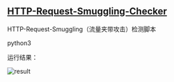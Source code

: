 ## [HTTP-Request-Smuggling-Checker](https://github.com/bad-lucifer/HTTP-Request-Smuggling-Checker)

HTTP-Request-Smuggling（流量夹带攻击）检测脚本

python3

运行结果：

![result](https://github.com/bad-lucifer/HTTP-Request-Smuggling-Checker/blob/master/PIC/result.png)